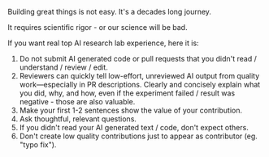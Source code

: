 Building great things is not easy. It's a decades long journey.

It requires scientific rigor - or our science will be bad.

If you want real top AI research lab experience, here it is:

1. Do not submit AI generated code or pull requests that you didn't read / understand / review / edit.
2. Reviewers can quickly tell low-effort, unreviewed AI output from quality work—especially in PR descriptions. Clearly and concisely explain what you did, why, and how, even if the experiment failed / result was negative - those are also valuable.
3. Make your first 1-2 sentences show the value of your contribution.
4. Ask thoughtful, relevant questions.
5. If you didn't read your AI generated text / code, don't expect others.
6. Don't create low quality contributions just to appear as contributor (eg. "typo fix").